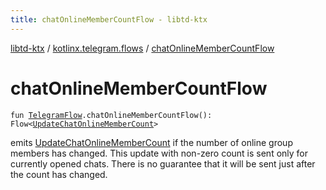 ```yaml
---
title: chatOnlineMemberCountFlow - libtd-ktx
---
```


[libtd-ktx](../index.html) / [kotlinx.telegram.flows](index.html) / [chatOnlineMemberCountFlow](./chat-online-member-count-flow.html)

# chatOnlineMemberCountFlow

`fun `[`TelegramFlow`](../kotlinx.telegram.core/-telegram-flow/index.html)`.chatOnlineMemberCountFlow(): Flow<`[`UpdateChatOnlineMemberCount`](https://tdlibx.github.io/td/docs/org/drinkless/td/libcore/telegram/TdApi.UpdateChatOnlineMemberCount.html)`>`

emits [UpdateChatOnlineMemberCount](https://tdlibx.github.io/td/docs/org/drinkless/td/libcore/telegram/TdApi.UpdateChatOnlineMemberCount.html) if the number of online group members has changed. This
update with non-zero count is sent only for currently opened chats. There is no guarantee that it
will be sent just after the count has changed.

